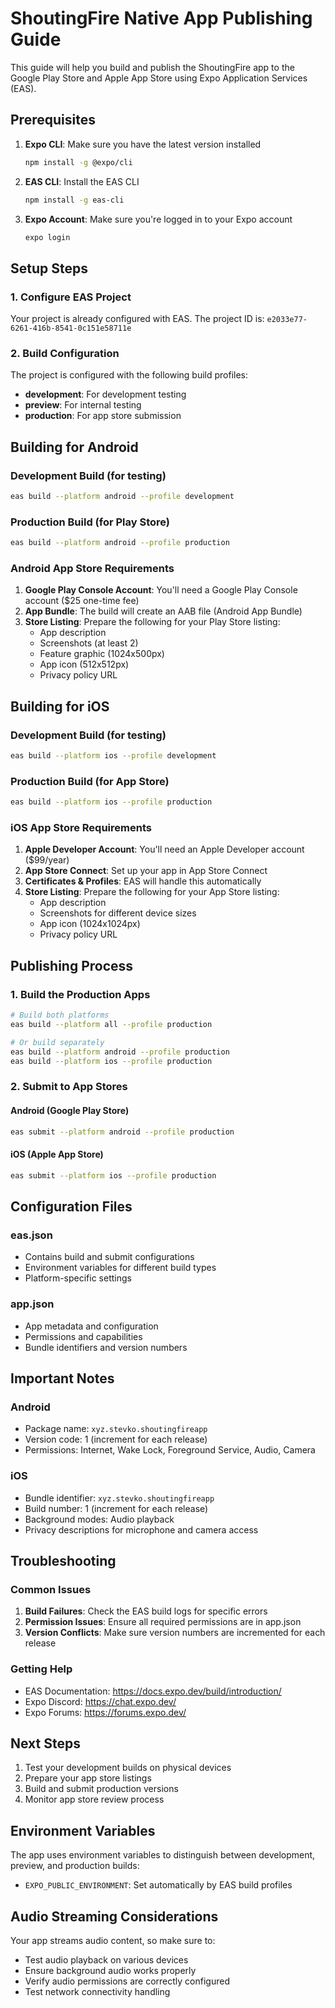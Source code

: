 # ShoutingFire Native App Publishing Guide

This guide will help you build and publish the ShoutingFire app to the Google Play Store and Apple App Store using Expo Application Services (EAS).

## Prerequisites

1. **Expo CLI**: Make sure you have the latest version installed
   ```bash
   npm install -g @expo/cli
   ```

2. **EAS CLI**: Install the EAS CLI
   ```bash
   npm install -g eas-cli
   ```

3. **Expo Account**: Make sure you're logged in to your Expo account
   ```bash
   expo login
   ```

## Setup Steps

### 1. Configure EAS Project

Your project is already configured with EAS. The project ID is: `e2033e77-6261-416b-8541-0c151e58711e`

### 2. Build Configuration

The project is configured with the following build profiles:
- **development**: For development testing
- **preview**: For internal testing
- **production**: For app store submission

## Building for Android

### Development Build (for testing)
```bash
eas build --platform android --profile development
```

### Production Build (for Play Store)
```bash
eas build --platform android --profile production
```

### Android App Store Requirements

1. **Google Play Console Account**: You'll need a Google Play Console account ($25 one-time fee)
2. **App Bundle**: The build will create an AAB file (Android App Bundle)
3. **Store Listing**: Prepare the following for your Play Store listing:
   - App description
   - Screenshots (at least 2)
   - Feature graphic (1024x500px)
   - App icon (512x512px)
   - Privacy policy URL

## Building for iOS

### Development Build (for testing)
```bash
eas build --platform ios --profile development
```

### Production Build (for App Store)
```bash
eas build --platform ios --profile production
```

### iOS App Store Requirements

1. **Apple Developer Account**: You'll need an Apple Developer account ($99/year)
2. **App Store Connect**: Set up your app in App Store Connect
3. **Certificates & Profiles**: EAS will handle this automatically
4. **Store Listing**: Prepare the following for your App Store listing:
   - App description
   - Screenshots for different device sizes
   - App icon (1024x1024px)
   - Privacy policy URL

## Publishing Process

### 1. Build the Production Apps

```bash
# Build both platforms
eas build --platform all --profile production

# Or build separately
eas build --platform android --profile production
eas build --platform ios --profile production
```

### 2. Submit to App Stores

#### Android (Google Play Store)
```bash
eas submit --platform android --profile production
```

#### iOS (Apple App Store)
```bash
eas submit --platform ios --profile production
```

## Configuration Files

### eas.json
- Contains build and submit configurations
- Environment variables for different build types
- Platform-specific settings

### app.json
- App metadata and configuration
- Permissions and capabilities
- Bundle identifiers and version numbers

## Important Notes

### Android
- Package name: `xyz.stevko.shoutingfireapp`
- Version code: 1 (increment for each release)
- Permissions: Internet, Wake Lock, Foreground Service, Audio, Camera

### iOS
- Bundle identifier: `xyz.stevko.shoutingfireapp`
- Build number: 1 (increment for each release)
- Background modes: Audio playback
- Privacy descriptions for microphone and camera access

## Troubleshooting

### Common Issues

1. **Build Failures**: Check the EAS build logs for specific errors
2. **Permission Issues**: Ensure all required permissions are in app.json
3. **Version Conflicts**: Make sure version numbers are incremented for each release

### Getting Help

- EAS Documentation: https://docs.expo.dev/build/introduction/
- Expo Discord: https://chat.expo.dev/
- Expo Forums: https://forums.expo.dev/

## Next Steps

1. Test your development builds on physical devices
2. Prepare your app store listings
3. Build and submit production versions
4. Monitor app store review process

## Environment Variables

The app uses environment variables to distinguish between development, preview, and production builds:
- `EXPO_PUBLIC_ENVIRONMENT`: Set automatically by EAS build profiles

## Audio Streaming Considerations

Your app streams audio content, so make sure to:
- Test audio playback on various devices
- Ensure background audio works properly
- Verify audio permissions are correctly configured
- Test network connectivity handling 
